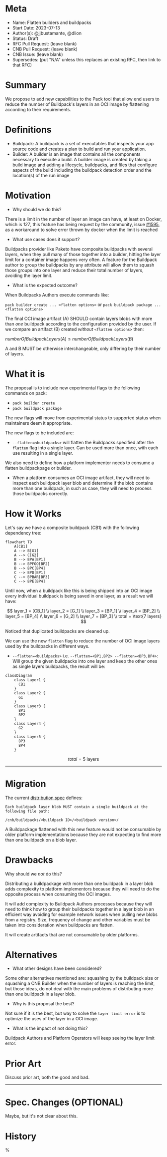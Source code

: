 # Meta
[meta]: #meta
- Name: Flatten builders and buildpacks
- Start Date: 2023-07-13
- Author(s): @jjbustamante, @dlion
- Status: Draft <!-- Acceptable values: Draft, Approved, On Hold, Superseded -->
- RFC Pull Request: (leave blank)
- CNB Pull Request: (leave blank)
- CNB Issue: (leave blank)
- Supersedes: (put "N/A" unless this replaces an existing RFC, then link to that RFC)

# Summary
[summary]: #summary

We propose to add new capabilities to the Pack tool that allow end users to reduce the number of Buildpack's layers in an OCI image by flattening according to their requirements.

# Definitions
[definitions]: #definitions

- Buildpack: A buildpack is a set of executables that inspects your app source code and creates a plan to build and run your application.
- Builder: A builder is an image that contains all the components necessary to execute a build. A builder image is created by taking a build image and adding a lifecycle, buildpacks, and files that configure aspects of the build including the buildpack detection order and the location(s) of the run image

# Motivation
[motivation]: #motivation

- Why should we do this?

There is a limit in the number of layer an image can have, at least on Docker, which is *127*, this feature has being request by the community, issue [#1595](https://github.com/buildpacks/pack/issues/1595), as a workaround to solve error thrown by docker when the limit is reached

- What use cases does it support?

Buildpacks provider like Paketo have composite buildpacks with several layers, when they pull many of those together into a builder, hitting the layer limit for a container image happens very often. A feature for the Buildpack author to group the buildpacks by any attribute will allow them to squash those groups into one layer and reduce their total number of layers, avoiding the layer limit.

- What is the expected outcome?

When Buildpacks Authors execute commands like:

`pack builder create ... <flatten options>` or
`pack buildpack package ... <flatten options>`

The final OCI image artifact (A) SHOULD contain layers blobs with more than *one* buildpack according to the configuration provided by the user. If we compare an artifact (B) created *without* `<flatten options>` then:

$numberOfBuildpackLayers(A) \leq numberOfBuildpackLayers(B)$

A and B MUST be otherwise interchangeable, only differing by their number of layers.


# What it is
[what-it-is]: #what-it-is

The proposal is to include new experimental flags to the following commands on pack:

- `pack builder create`
- `pack buildpack package`

The new flags will move from experimental status to supported status when maintainers deem it appropriate.

The new flags to be included are:

- `--flatten=<buildpacks>` will flatten the Buildpacks specified after the `flatten` flag into a single layer. Can be used more than once, with each use resulting in a single layer.

We also need to define how a platform implementor needs to consume a flatten buildpackpage or builder.

- When a platform consumes an OCI image artifact, they will need to inspect each buildpack layer blob and determine if the blob contains more than one buildpack, in such as case, they will need to process those buildpacks correctly.


# How it Works
[how-it-works]: #how-it-works

Let's say we have a composite buildpack (CB1) with the following dependency tree:
```mermaid
flowchart TD
    A[CB1]
    A --> B[G1]
    A --> C[G2]
    B --> BPA[BP1]
    B --> BPFOO[BP2]
    B --> BPC[BP4]
    C --> BPD[BP1]
    C --> BPBAR[BP3]
    C --> BPE[BP4]
```

Until now, when a buildpack like this is being shipped  into an OCI image every individual buildpack is being saved in one layer, as a result we will have:

$$
layer_1 = [CB_1] \\
layer_2 = [G_1] \\
layer_3 = [BP_1] \\
layer_4 = [BP_2] \\
layer_5 = [BP_4] \\
layer_6 = [G_2] \\
layer_7 = [BP_3] \\
total = \text{7 layers}
$$

Noticed that duplicated buildpacks are cleaned up.

We can use the new `flatten` flag to reduce the number of OCI image layers used by the buildpacks in different ways.

* `--flatten=<buildpacks>` i.e. `--flatten=<BP1,BP2> --flatten=<BP3,BP4>`:
  Will group the given buildpacks into one layer and keep the other ones as single layers buildpacks, the result will be:

```mermaid
classDiagram
    class Layer1 {
      CB1
    }
    class Layer2 {
      G1 
    }
    class Layer3 {
      BP1
      BP2
    }
    class Layer4 {
      G2
    }
    class Layer5 {
      BP3
      BP4
    }
```


$$
total = \text{5 layers}
$$

---


# Migration
[migration]: #migration

The current [distribution spec](https://github.com/buildpacks/spec/blob/main/distribution.md#buildpackage) defines:

```
Each buildpack layer blob MUST contain a single buildpack at the following file path:

/cnb/buildpacks/<buildpack ID>/<buildpack version>/
```

A Buildpackage flattened with this new feature would not be consumable by older platform implementations because they are not expecting to find more than one buildpack on a blob layer.


<!--
This section should document breaks to public API and breaks in compatibility due to this RFC's proposed changes. In addition, it should document the proposed steps that one would need to take to work through these changes. Care should be give to include all applicable personas, such as platform developers, buildpack developers, buildpack users and consumers of buildpack images.
-->
# Drawbacks
[drawbacks]: #drawbacks

Why should we *not* do this?

Distributing a buildpackage with more than one buildpack in a layer blob adds complexity to platform implementors because they will need to do the opposite process when consuming the OCI images.

It will add complexity to Buildpack Authors processes because they will need to think how to group their buildpacks together in a layer blob in an efficient way avoiding for example network issues when pulling new blobs from a registry. Size, frequency of change and other variables must be taken into consideration when buildpacks are flatten.

It will create artifacts that are not consumable by older platforms.


# Alternatives
[alternatives]: #alternatives

- What other designs have been considered?

Some other alternatives mentioned are: squashing by the buildpack size or squashing a CNB Builder when the number of layers is reaching the limit, but those ideas, do not deal with the main problems of distributing more than one buildpack in a layer blob.


- Why is this proposal the best?

Not sure if it is the best, but way to solve the `layer limit error` is to optimize the uses of the layer in a OCI image.

- What is the impact of not doing this?

Buildpack Authors and Platform Operators will keep seeing the layer limit error.

# Prior Art
[prior-art]: #prior-art

Discuss prior art, both the good and bad.

---

<!-- 
- What parts of the design do you expect to be resolved through implementation of the feature?
- What related issues do you consider out of scope for this RFC that could be addressed in the future independently of the solution that comes out of this RFC?

-->

# Spec. Changes (OPTIONAL)
[spec-changes]: #spec-changes

Maybe, but it's not clear about this.

<!--
Does this RFC entail any proposed changes to the core specifications or extensions? If so, please document changes here.
Examples of a spec. change might be new lifecycle flags, new `buildpack.toml` fields, new fields in the buildpackage label, etc.
This section is not intended to be binding, but as discussion of an RFC unfolds, if spec changes are necessary, they should be documented here.

-->

# History
[history]: #history

<!--
## Amended
### Meta
[meta-1]: #meta-1
- Name: (fill in the amendment name: Variable Rename)
- Start Date: (fill in today's date: YYYY-MM-DD)
- Author(s): (Github usernames)
- Amendment Pull Request: (leave blank)

### Summary

A brief description of the changes.

### Motivation

Why was this amendment necessary?
--->%